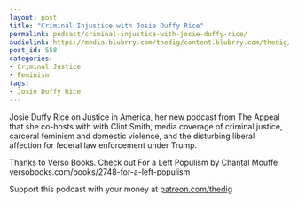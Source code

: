 ```yaml
---
layout: post
title: "Criminal Injustice with Josie Duffy Rice"
permalink: podcast/criminal-injustice-with-josie-duffy-rice/
audiolink: https://media.blubrry.com/thedig/content.blubrry.com/thedig/The_Dig_-_EP_142_-_Rice.mp3
post_id: 558
categories: 
- Criminal Justice
- Feminism
tags: 
- Josie Duffy Rice
---
```


Josie Duffy Rice on Justice in America, her new podcast from The Appeal that she co-hosts with with Clint Smith, media coverage of criminal justice, carceral feminism and domestic violence, and the disturbing liberal affection for federal law enforcement under Trump.

Thanks to Verso Books. Check out For a Left Populism by Chantal Mouffe versobooks.com/books/2748-for-a-left-populism

Support this podcast with your money at [patreon.com/thedig](http://www.patreon.com/TheDig) 